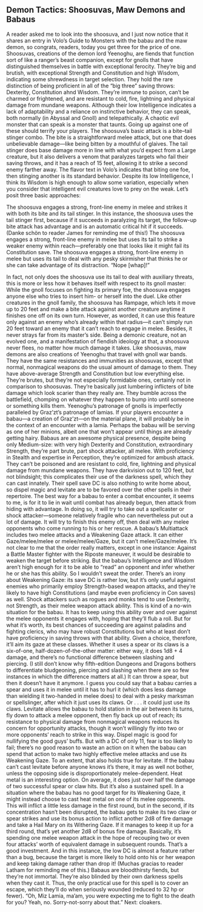## Demon Tactics: Shoosuvas, Maw Demons and Babaus

A reader asked me to look into the shoosuva, and I just now notice that it shares an entry in Volo’s Guide to Monsters with the babau and the maw demon, so congrats, readers, today you get three for the price of one.
Shoosuvas, creations of the demon lord Yeenoghu, are fiends that function sort of like a ranger’s beast companion, except for gnolls that have distinguished themselves in battle with exceptional ferocity. They’re big and brutish, with exceptional Strength and Constitution and high Wisdom, indicating some shrewdness in target selection. They hold the rare distinction of being proficient in all of the “big three” saving throws: Dexterity, Constitution ahnd Wisdom. They’re immune to poison, can’t be charmed or frightened, and are resistant to cold, fire, lightning and physical damage from mundane weapons. Although their low Intelligence indicates a lack of adaptability and a reliance on instinctive behavior, they can speak, both normally (in Abyssal and Gnoll) and telepathically. A chaotic evil monster that can speak is a monster that taunts. Going up against one of these should terrify your players.
The shoosuva’s basic attack is a bite–tail stinger combo. The bite is a straightforward melee attack, but one that does unbelievable damage—like being bitten by a mouthful of glaives. The tail stinger does base damage more in line with what you’d expect from a Large creature, but it also delivers a venom that paralyzes targets who fail their saving throws, and it has a reach of 15 feet, allowing it to strike a second enemy farther away.
The flavor text in Volo’s indicates that biting one foe, then stinging another is its standard behavior. Despite its low Intelligence, I think its Wisdom is high enough to allow some variation, especially when you consider that intelligent evil creatures love to prey on the weak. Let’s posit three basic approaches:

The shoosuva engages a strong, front-line enemy in melee and strikes it with both its bite and its tail stinger. In this instance, the shoosuva uses the tail stinger first, because if it succeeds in paralyzing its target, the follow-up bite attack has advantage and is an automatic critical hit if it succeeds. (Danke schön to reader James for reminding me of this!)
The shoosuva engages a strong, front-line enemy in melee but uses its tail to strike a weaker enemy within reach—preferably one that looks like it might fail its Constitution save.
The shoosuva engages a strong, front-line enemy in melee but uses its tail to deal with any pesky skirmisher that thinks he or she can take advantage of its distraction. “Nope [whap]!”

In fact, not only does the shoosuva use its tail to deal with auxiliary threats, this is more or less how it behaves itself with respect to its gnoll master: While the gnoll focuses on fighting its primary foe, the shoosuva engages anyone else who tries to insert him- or herself into the duel.
Like other creatures in the gnoll family, the shoosuva has Rampage, which lets it move up to 20 feet and make a bite attack against another creature anytime it finishes one off on its own turn. However, as worded, it can use this feature only against an enemy who’s already within that radius—it can’t simply run 20 feet toward an enemy that it can’t reach to engage in melee. Besides, it never strays far from its master’s side.
Being a demonic creature, not an evolved one, and a manifestation of fiendish ideology at that, a shoosuva never flees, no matter how much damage it takes.
Like shoosuvas, maw demons are also creations of Yeenoghu that travel with gnoll war bands. They have the same resistances and immunities as shoosuvas, except that normal, nonmagical weapons do the usual amount of damage to them. They have above-average Strength and Constitution but low everything else. They’re brutes, but they’re not especially formidable ones, certainly not in comparison to shoosuvas. They’re basically just lumbering inflicters of bite damage which look scarier than they really are. They bumble across the battlefield, chomping on whatever they happen to bump into until someone or something kills them.
Yeenoghu’s patronage of gnolls is imperfectly paralleled by Graz’zt’s patronage of lamias. If your players encounter a babau—a creation of Graz’zt—on the material plane, it will probably be in the context of an encounter with a lamia. Perhaps the babau will be serving as one of her minions, albeit one that won’t appear until things are already getting hairy.
Babaus are an awesome physical presence, despite being only Medium-size: with very high Dexterity and Constitution, extraordinary Strength, they’re part brute, part shock attacker, all melee. With proficiency in Stealth and expertise in Perception, they’re optimized for ambush attack. They can’t be poisoned and are resistant to cold, fire, lightning and physical damage from mundane weapons. They have darkvision out to 120 feet, but not blindsight; this complicates their use of the darkness spell, which they can cast innately. Their spell save DC is also nothing to write home about, so dispel magic and levitate are to be favored over the other spells in their repertoire.
The best way for a babau to enter a combat encounter, it seems to me, is for it to lie in wait until combat has already begun, then attack from hiding with advantage. In doing so, it will try to take out a spellcaster or shock attacker—someone relatively fragile who can nevertheless put out a lot of damage. It will try to finish this enemy off, then deal with any melee opponents who come running to his or her rescue.
A babau’s Multiattack includes two melee attacks and a Weakening Gaze attack. It can either Gaze/melee/melee or melee/melee/Gaze, but it can’t melee/Gaze/melee. It’s not clear to me that the order really matters, except in one instance: Against a Battle Master fighter with the Riposte maneuver, it would be desirable to weaken the target before striking. But the babau’s Intelligence and Wisdom aren’t high enough for it to be able to “read” an opponent and infer whether he or she has this ability. So I wouldn’t sweat the order.
There’s an irony about Weakening Gaze: its save DC is rather low, but it’s only useful against enemies who primarily employ Strength-based weapon attacks, and they’re likely to have high Constitutions (and maybe even proficiency in Con saves) as well. Shock attackers such as rogues and monks tend to use Dexterity, not Strength, as their melee weapon attack ability. This is kind of a no-win situation for the babau. It has to keep using this ability over and over against the melee opponents it engages with, hoping that they’ll flub a roll. But for what it’s worth, its best chances of succeeding are against paladins and fighting clerics, who may have robust Constitutions but who at least don’t have proficiency in saving throws with that ability. Given a choice, therefore, it’ll aim its gaze at these classes.
Whether it uses a spear or its claws is a six-of-one, half-dozen-of-the-other matter: either way, it does 1d8 + 4 damage, and there’s no functional difference between slashing and piercing. (I still don’t know why fifth-edition Dungeons and Dragons bothers to differentiate bludgeoning, piercing and slashing when there are so few instances in which the difference matters at all.) It can throw a spear, but then it doesn’t have it anymore. I guess you could say that a babau carries a spear and uses it in melee until it has to hurl it (which does less damage than wielding it two-handed in melee does) to deal with a pesky marksman or spellslinger, after which it just uses its claws. Or . . . it could just use its claws.
Levitate allows the babau to hold station in the air between its turns, fly down to attack a melee opponent, then fly back up out of reach; its resistance to physical damage from nonmagical weapons reduces its concern for opportunity attacks, though it won’t willingly fly into two or more opponents’ reach to strike in this way. Dispel magic is good for nullifying the good guys’ buffs. But with a DC of only 11, fear is too likely to fail; there’s no good reason to waste an action on it when the babau can spend that action to make two highly effective melee attacks and use its Weakening Gaze. To an extent, that also holds true for levitate. If the babau can’t cast levitate before anyone knows it’s there, it may as well not bother, unless the opposing side is disproportionately melee-dependent.
Heat metal is an interesting option. On average, it does just over half the damage of two successful spear or claw hits. But it’s also a sustained spell. In a situation where the babau has no good target for its Weakening Gaze, it might instead choose to cast heat metal on one of its melee opponents. This will inflict a little less damage in the first round, but in the second, if its concentration hasn’t been disrupted, the babau gets to make its two claw or spear strikes and use its bonus action to inflict another 2d8 of fire damage and take a Hail Mary on its Withering Gaze. If it manages to keep it up for a third round, that’s yet another 2d8 of bonus fire damage. Basically, it’s spending one melee weapon attack in the hope of recouping two or even four attacks’ worth of equivalent damage in subsequent rounds. That’s a good investment. And in this instance, the low DC is almost a feature rather than a bug, because the target is more likely to hold onto his or her weapon and keep taking damage rather than drop it! (Muchas gracias to reader Latham for reminding me of this.)
Babaus are bloodthirsty fiends, but they’re not immortal. They’re also blinded by their own darkness spells when they cast it. Thus, the only practical use for this spell is to cover an escape, which they’ll do when seriously wounded (reduced to 32 hp or fewer). “Oh, Miz Lamia, ma’am, you were expecting me to fight to the death for you? Yeah, no. Sorry-not-sorry about that.”
Next: cloakers.
